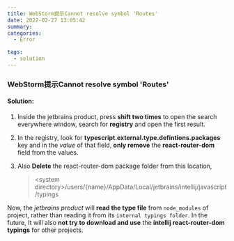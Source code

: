 ```yaml
---
title: WebStorm提示Cannot resolve symbol 'Routes'
date: 2022-02-27 13:05:42
summary: 
categories: 
  - Error

tags:
  - solution
---
```


### WebStorm提示Cannot resolve symbol 'Routes'

#### Solution:

1. Inside the jetbrains product, press **shift two times** to open the search everywhere window, search for **registry** and open the first result.

2. In the registry, look for **typescript.external.type.defintions.packages** key and in the *value* of that field, **only remove** the **react-router-dom** field from the values.

3. Also **Delete** the react-router-dom package folder from this location, 

   > &lt;system directory&gt;/users/{name}/AppData/Local/jetbrains/intellij/javascript/typings

Now, the *jetbrains product* will **read the type file** from `node_modules` of project, rather than reading it from its `internal typings folder`. In the future, It will also **not try to download and use** the **intellij react-router-dom typings** for other projects.